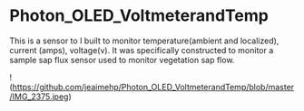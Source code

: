 # Photon_OLED_VoltmeterandTemp
This is a sensor to I built to monitor temperature(ambient and localized), current (amps), voltage(v). It was specifically constructed to monitor a sample sap flux sensor used  to monitor vegetation sap flow.

!(https://github.com/jeaimehp/Photon_OLED_VoltmeterandTemp/blob/master/IMG_2375.jpeg)
